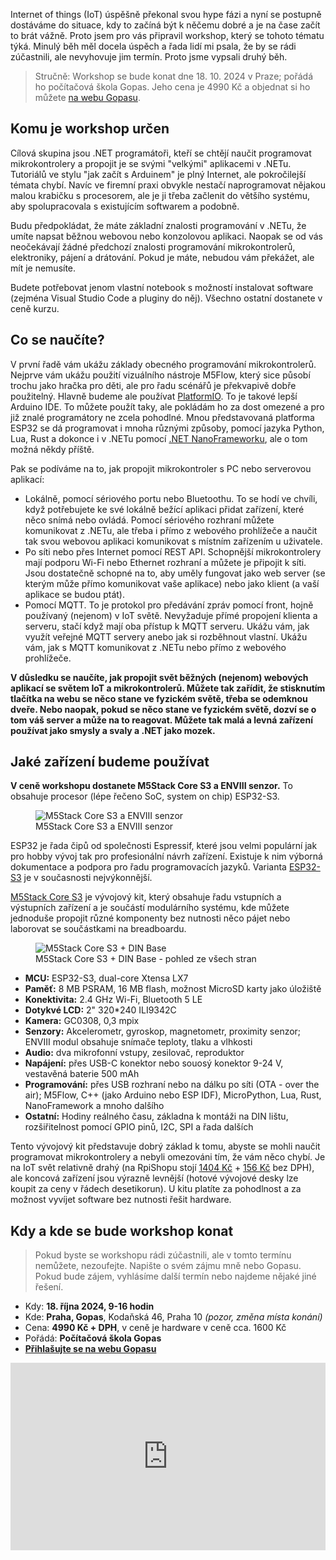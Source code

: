 <!-- dcterms:title = Zvu vás na druhý běh IoT workshopu pro .NET programátory -->
<!-- dcterms:abstract = IoT hype je za námi a je tedy čas se jím začít seriózně zabývat. Připravil jsem pro vás workshop o programování mikrokontrolerů, ale hlavně o tom, jak je využít v běžné praxi a propojit je s "velkými" .NET aplikacemi. -->
<!-- dcterms:creator = Michal Altair Valášek -->
<!-- x4w:pictureUrl = /perex-pictures/20240604-iot-workshop.jpg -->
<!-- x4w:coverUrl = /cover-pictures/20240604-iot-workshop.jpg -->
<!-- x4w:pictureWidth = 150 -->
<!-- x4w:pictureHeight = 150 -->
<!-- x4w:category = IT -->
<!-- x4w:category = Akce a události -->
<!-- x4w:category = Bastlení -->
<!-- dcterms:date = 2024-10-04 -->

Internet of things (IoT) úspěšně překonal svou hype fázi a nyní se postupně dostáváme do situace, kdy to začíná být k něčemu dobré a je na čase začít to brát vážně. Proto jsem pro vás připravil workshop, který se tohoto tématu týká. Minulý běh měl docela úspěch a řada lidí mi psala, že by se rádi zúčastnili, ale nevyhovuje jim termín. Proto jsme vypsali druhý běh.

> Stručně: Workshop se bude konat dne 18. 10. 2024 v Praze; pořádá ho počítačová škola Gopas. Jeho cena je 4990 Kč a objednat si ho můžete [na webu Gopasu](https://www.gopas.cz/iot-workshop-pro-net-vyvojare-aneb-propojeni-sveta-mikrokontroleru-s-aplikacemi-v-netu_wamagbox).

## Komu je workshop určen

Cílová skupina jsou .NET programátoři, kteří se chtějí naučit programovat mikrokontrolery a propojit je se svými "velkými" aplikacemi v .NETu. Tutoriálů ve stylu "jak začít s Arduinem" je plný Internet, ale pokročilejší témata chybí. Navíc ve firemní praxi obvykle nestačí naprogramovat nějakou malou krabičku s procesorem, ale je ji třeba začlenit do většího systému, aby spolupracovala s existujícím softwarem a podobně.

Budu předpokládat, že máte základní znalosti programování v .NETu, že umíte napsat běžnou webovou nebo konzolovou aplikaci. Naopak se od vás neočekávají žádné předchozí znalosti programování mikrokontrolerů, elektroniky, pájení a drátování. Pokud je máte, nebudou vám překážet, ale mít je nemusíte.

Budete potřebovat jenom vlastní notebook s možností instalovat software (zejména Visual Studio Code a pluginy do něj). Všechno ostatní dostanete v ceně kurzu.

## Co se naučíte?

V první řadě vám ukážu základy obecného programování mikrokontrolerů. Nejprve vám ukážu použití vizuálního nástroje M5Flow, který sice působí trochu jako hračka pro děti, ale pro řadu scénářů je překvapivě dobře použitelný. Hlavně budeme ale používat [PlatformIO](https://platformio.org/). To je takové lepší Arduino IDE. To můžete použít taky, ale pokládám ho za dost omezené a pro již znalé programátory ne zcela pohodlné. Mnou představovaná platforma ESP32 se dá programovat i mnoha různými způsoby, pomocí jazyka Python, Lua, Rust a dokonce i v .NETu pomocí [.NET NanoFrameworku](https://www.nanoframework.net/), ale o tom možná někdy příště.

Pak se podíváme na to, jak propojit mikrokontroler s PC nebo serverovou aplikací:

* Lokálně, pomocí sériového portu nebo Bluetoothu. To se hodí ve chvíli, když potřebujete ke své lokálně bežící aplikaci přidat zařízení, které něco snímá nebo ovládá. Pomocí sériového rozhraní můžete komunikovat z .NETu, ale třeba i přímo z webového prohlížeče a naučit tak svou webovou aplikaci komunikovat s místním zařízením u uživatele.
* Po síti nebo přes Internet pomocí REST API. Schopnější mikrokontrolery mají podporu Wi-Fi nebo Ethernet rozhraní a můžete je připojit k síti. Jsou dostatečně schopné na to, aby uměly fungovat jako web server (se kterým může přímo komunikovat vaše aplikace) nebo jako klient (a vaší aplikace se budou ptát).
* Pomocí MQTT. To je protokol pro předávání zpráv pomocí front, hojně používaný (nejenom) v IoT světě. Nevyžaduje přímé propojení klienta a serveru, stačí když mají oba přístup k MQTT serveru. Ukážu vám, jak využít veřejné MQTT servery anebo jak si rozběhnout vlastní. Ukážu vám, jak s MQTT komunikovat z .NETu nebo přímo z webového prohlížeče.

**V důsledku se naučíte, jak propojit svět běžných (nejenom) webových aplikací se světem IoT a mikrokontrolerů. Můžete tak zařídit, že stisknutím tlačítka na webu se něco stane ve fyzickém světě, třeba se odemknou dveře. Nebo naopak, pokud se něco stane ve fyzickém světě, dozví se o tom váš server a může na to reagovat. Můžete tak malá a levná zařízení používat jako smysly a svaly a .NET jako mozek.**

## Jaké zařízení budeme používat

**V ceně workshopu dostanete M5Stack Core S3 a ENVIII senzor.** To obsahuje procesor (lépe řečeno SoC, system on chip) ESP32-S3. 

<figure>
    <img src="/cover-pictures/20240604-iot-workshop.jpg" alt="M5Stack Core S3 a ENVIII senzor" />
    <figcaption>M5Stack Core S3 a ENVIII senzor</figcaption>
</figure>

ESP32 je řada čipů od společnosti Espressif, které jsou velmi populární jak pro hobby vývoj tak pro profesionální návrh zařízení. Existuje k nim výborná dokumentace a podpora pro řadu programovacích jazyků. Varianta [ESP32-S3](https://www.espressif.com/en/products/socs/esp32-s3) je v současnosti nejvýkonnější.

[M5Stack Core S3](https://docs.m5stack.com/en/core/CoreS3) je vývojový kit, který obsahuje řadu vstupních a výstupních zařízení a je součástí modulárního systému, kde můžete jednoduše propojit různé komponenty bez nutnosti něco pájet nebo laborovat se součástkami na breadboardu.

<figure>
    <img src="https://www.cdn.altairis.cz/Blog/2024/20240604-cores3.jpg" alt="M5Stack Core S3 + DIN Base" />
    <figcaption>M5Stack Core S3 + DIN Base - pohled ze všech stran</figcaption>
</figure>

* **MCU:** ESP32-S3, dual-core Xtensa LX7
* **Paměť:** 8 MB PSRAM, 16 MB flash, možnost MicroSD karty jako úložiště
* **Konektivita:** 2.4 GHz Wi-Fi, Bluetooth 5 LE
* **Dotykvé LCD:** 2" 320*240 ILI9342C
* **Kamera:** GC0308, 0,3 mpix
* **Senzory:** Akcelerometr, gyroskop, magnetometr, proximity senzor; ENVIII modul obsahuje snímače teploty, tlaku a vlhkosti
* **Audio:** dva mikrofonní vstupy, zesilovač, reproduktor
* **Napájení:** přes USB-C konektor nebo souosý konektor 9-24 V, vestavěná baterie 500 mAh
* **Programování:** přes USB rozhraní nebo na dálku po síti (OTA - over the air); M5Flow, C++ (jako Arduino nebo ESP IDF), MicroPython, Lua, Rust, NanoFramework a mnoho dalšího
* **Ostatní:** Hodiny reálného času, základna k montáži na DIN lištu, rozšiřitelnost pomocí GPIO pinů, I2C, SPI a řada dalších

Tento vývojový kit představuje dobrý základ k tomu, abyste se mohli naučit programovat mikrokontrolery a nebyli omezováni tím, že vám něco chybí. Je na IoT svět relativně drahý (na RpiShopu stojí [1404 Kč](https://rpishop.cz/m5stack/6112-m5stack-cores3-esp32s3-lot-development-kit.html) + [156 Kč](https://rpishop.cz/498367/m5stack-env-iv-unit-se-senzorem-teploty-vlhkosti-a-tlaku-sht40-bmp280/) bez DPH), ale koncová zařízení jsou výrazně levnější (hotové vývojové desky lze koupit za ceny v řádech desetikorun). U kitu platíte za pohodlnost a za možnost vyvíjet software bez nutnosti řešit hardware.

## Kdy a kde se bude workshop konat

> Pokud byste se workshopu rádi zúčastnili, ale v tomto termínu nemůžete, nezoufejte. Napište o svém zájmu mně nebo Gopasu. Pokud bude zájem, vyhlásíme další termín nebo najdeme nějaké jiné řešení.

* Kdy: **18. října 2024, 9-16 hodin**
* Kde: **Praha, Gopas**, Kodaňská 46, Praha 10 _(pozor, změna místa konání)_
* Cena: **4990 Kč + DPH**, v ceně je hardware v ceně cca. 1600 Kč
* Pořádá: **Počítačová škola Gopas**
* **[Přihlašujte se na webu Gopasu](https://www.gopas.cz/iot-workshop-pro-net-vyvojare-aneb-propojeni-sveta-mikrokontroleru-s-aplikacemi-v-netu_wamagbox)**

<iframe style="border:none" src="https://frame.mapy.cz/s/bupohupapo" width="100%" height="300" frameborder="0"></iframe>
